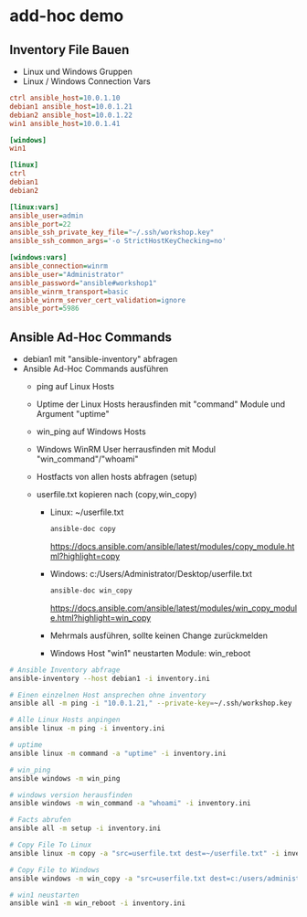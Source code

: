 # add-hoc demo

## Inventory File Bauen

- Linux und Windows Gruppen
- Linux / Windows Connection Vars

```ini
ctrl ansible_host=10.0.1.10
debian1 ansible_host=10.0.1.21
debian2 ansible_host=10.0.1.22
win1 ansible_host=10.0.1.41

[windows]
win1

[linux]
ctrl
debian1
debian2

[linux:vars]
ansible_user=admin
ansible_port=22
ansible_ssh_private_key_file="~/.ssh/workshop.key"
ansible_ssh_common_args='-o StrictHostKeyChecking=no'

[windows:vars]
ansible_connection=winrm
ansible_user="Administrator"
ansible_password="ansible#workshop1"
ansible_winrm_transport=basic
ansible_winrm_server_cert_validation=ignore
ansible_port=5986
```

## Ansible Ad-Hoc Commands

- debian1 mit "ansible-inventory" abfragen
- Ansible Ad-Hoc Commands ausführen
  - ping auf Linux Hosts
  - Uptime der Linux Hosts herausfinden mit "command" Module und Argument "uptime"
  - win_ping auf Windows Hosts
  - Windows WinRM User herrausfinden mit Modul "win_command"/"whoami"
  - Hostfacts von allen hosts abfragen (setup)
  - userfile.txt kopieren nach (copy,win_copy)

    - Linux: ~/userfile.txt

      ```bash
      ansible-doc copy
      ```

      https://docs.ansible.com/ansible/latest/modules/copy_module.html?highlight=copy

    - Windows: c:/Users/Administrator/Desktop/userfile.txt

      ```bash
      ansible-doc win_copy
      ```

      https://docs.ansible.com/ansible/latest/modules/win_copy_module.html?highlight=win_copy
    
    - Mehrmals ausführen, sollte keinen Change zurückmelden

    - Windows Host "win1" neustarten Module: win_reboot

```bash
# Ansible Inventory abfrage
ansible-inventory --host debian1 -i inventory.ini

# Einen einzelnen Host ansprechen ohne inventory
ansible all -m ping -i "10.0.1.21," --private-key=~/.ssh/workshop.key

# Alle Linux Hosts anpingen
ansible linux -m ping -i inventory.ini

# uptime
ansible linux -m command -a "uptime" -i inventory.ini

# win_ping
ansible windows -m win_ping

# windows version herausfinden
ansible windows -m win_command -a "whoami" -i inventory.ini

# Facts abrufen
ansible all -m setup -i inventory.ini

# Copy File To Linux
ansible linux -m copy -a "src=userfile.txt dest=~/userfile.txt" -i inventory.ini

# Copy File to Windows
ansible windows -m win_copy -a "src=userfile.txt dest=c:/users/administrator/desktop/userfile.txt" -i inventory.ini

# win1 neustarten
ansible win1 -m win_reboot -i inventory.ini
```